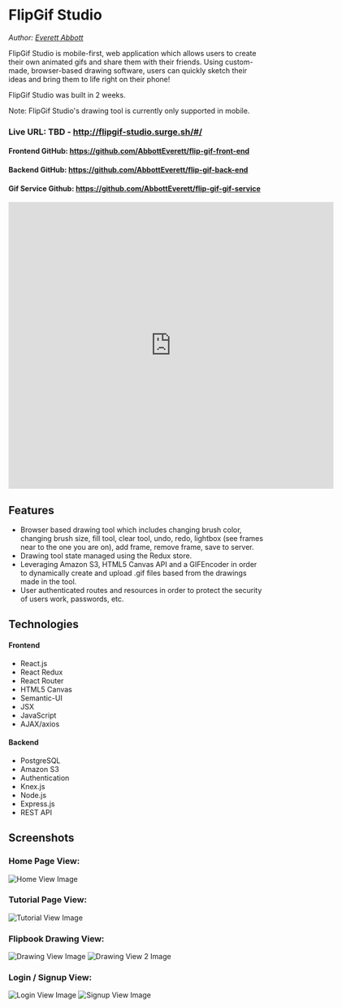 # FlipGif Studio

*Author: [Everett Abbott](https://github.com/AbbottEverett "Everett Abbott's GitHub")*


FlipGif Studio is mobile-first, web application which allows users to create their own animated gifs and share them with their friends. Using custom-made, browser-based drawing software, users can quickly sketch their ideas and bring them to life right on their phone!

FlipGif Studio was built in 2 weeks.

Note: FlipGif Studio's drawing tool is currently only supported in mobile.
### Live URL: TBD - http://flipgif-studio.surge.sh/#/
#### Frontend GitHub: https://github.com/AbbottEverett/flip-gif-front-end
#### Backend GitHub: https://github.com/AbbottEverett/flip-gif-back-end
#### Gif Service Github: https://github.com/AbbottEverett/flip-gif-gif-service

<iframe allowFullScreen frameborder="0" height="564" mozallowfullscreen src="https://player.vimeo.com/video/265487343" webkitAllowFullScreen width="640"></iframe>

## Features
- Browser based drawing tool which includes changing brush color, changing brush size, fill tool, clear tool, undo, redo, lightbox (see frames near to the one you are on), add frame, remove frame, save to server.
- Drawing tool state managed using the Redux store.
- Leveraging Amazon S3, HTML5 Canvas API and a GIFEncoder in order to dynamically create and upload .gif files based from the drawings made in the tool.
- User authenticated routes and resources in order to protect the security of users work, passwords, etc.


## Technologies
#### Frontend
- React.js
- React Redux
- React Router
- HTML5 Canvas 
- Semantic-UI
- JSX
- JavaScript
- AJAX/axios

#### Backend
- PostgreSQL
- Amazon S3
- Authentication
- Knex.js
- Node.js
- Express.js
- REST API

## Screenshots
### Home Page View:
![ Home View Image ](screenshots/homeview.png)

### Tutorial Page View:
![Tutorial View Image](screenshots/tutorialview.png)

### Flipbook Drawing View:
![Drawing View Image](screenshots/drawview-Page1.png)
![Drawing View 2 Image](screenshots/drawview-Page2.png)

### Login / Signup View:
![Login View Image](screenshots/loginview.png)
![Signup View Image](screenshots/signupview.png)
